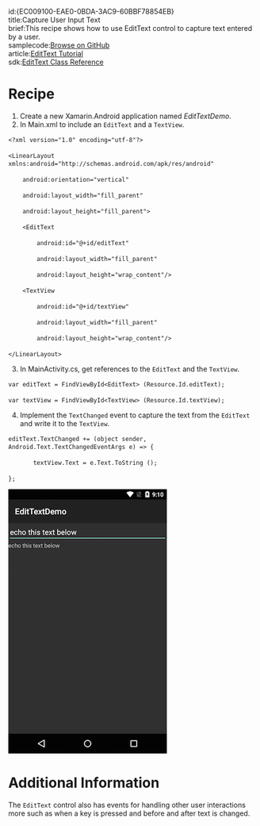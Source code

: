 id:{EC009100-EAE0-0BDA-3AC9-60BBF78854EB}  
title:Capture User Input Text  
brief:This recipe shows how to use EditText control to capture text entered by a user.  
samplecode:[Browse on GitHub](https://github.com/xamarin/recipes/tree/master/android/controls/edittext/capture_user_input_text)  
article:[EditText Tutorial](/guides/android/user_interface/form_elements/edit_text)  
sdk:[EditText Class Reference](http://developer.android.com/reference/android/widget/EditText.html)  

<a name="Recipe" class="injected"></a>


# Recipe

1.  Create a new Xamarin.Android application named *EditTextDemo*.
2.  In Main.xml to include an `EditText` and a `TextView`.


```
<?xml version="1.0" encoding="utf-8"?>

<LinearLayout xmlns:android="http://schemas.android.com/apk/res/android"

    android:orientation="vertical"

    android:layout_width="fill_parent"

    android:layout_height="fill_parent">

    <EditText

        android:id="@+id/editText"

        android:layout_width="fill_parent"

        android:layout_height="wrap_content"/>

    <TextView

        android:id="@+id/textView"

        android:layout_width="fill_parent"

        android:layout_height="wrap_content"/>  

</LinearLayout>
```

<ol start="3">
  <li>In MainActivity.cs, get references to the <code>EditText</code> and the <code>TextView</code>.</li>
</ol>


```
var editText = FindViewById<EditText> (Resource.Id.editText);

var textView = FindViewById<TextView> (Resource.Id.textView);
```

<ol start="4">
  <li>Implement the <code>TextChanged</code> event to capture the text from the <code>EditText</code> and write it to the <code>TextView</code>.</li>
</ol>


```
editText.TextChanged += (object sender, Android.Text.TextChangedEventArgs e) => {

       textView.Text = e.Text.ToString ();

};
```

 [ ![](Images/EditText.png)](Images/EditText.png)

 <a name="Additional_Information" class="injected"></a>


# Additional Information

The `EditText` control also has events for handling other user interactions
more such as when a key is pressed and before and after text is changed.

